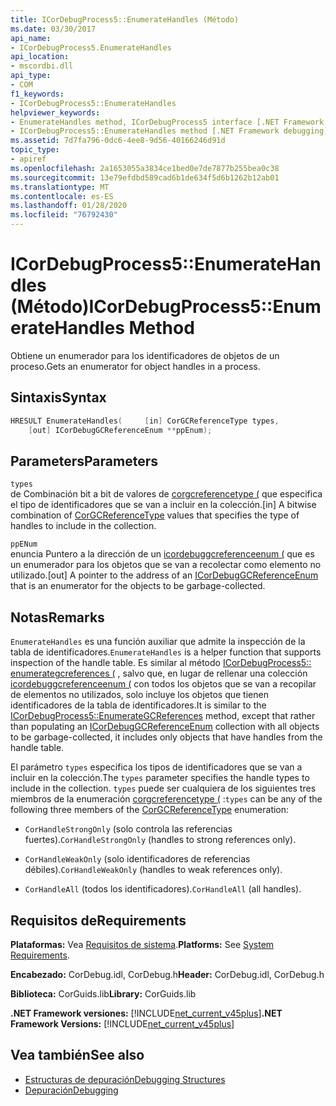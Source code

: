 ```yaml
---
title: ICorDebugProcess5::EnumerateHandles (Método)
ms.date: 03/30/2017
api_name:
- ICorDebugProcess5.EnumerateHandles
api_location:
- mscordbi.dll
api_type:
- COM
f1_keywords:
- ICorDebugProcess5::EnumerateHandles
helpviewer_keywords:
- EnumerateHandles method, ICorDebugProcess5 interface [.NET Framework debugging]
- ICorDebugProcess5::EnumerateHandles method [.NET Framework debugging]
ms.assetid: 7d7fa796-0dc6-4ee8-9d56-40166246d91d
topic_type:
- apiref
ms.openlocfilehash: 2a1653055a3834ce1bed0e7de7877b255bea0c38
ms.sourcegitcommit: 13e79efdbd589cad6b1de634f5d6b1262b12ab01
ms.translationtype: MT
ms.contentlocale: es-ES
ms.lasthandoff: 01/28/2020
ms.locfileid: "76792430"
---
```

# <a name="icordebugprocess5enumeratehandles-method"></a><span data-ttu-id="55674-102">ICorDebugProcess5::EnumerateHandles (Método)</span><span class="sxs-lookup"><span data-stu-id="55674-102">ICorDebugProcess5::EnumerateHandles Method</span></span>
<span data-ttu-id="55674-103">Obtiene un enumerador para los identificadores de objetos de un proceso.</span><span class="sxs-lookup"><span data-stu-id="55674-103">Gets an enumerator for object handles in a process.</span></span>  
  
## <a name="syntax"></a><span data-ttu-id="55674-104">Sintaxis</span><span class="sxs-lookup"><span data-stu-id="55674-104">Syntax</span></span>  
  
```cpp  
HRESULT EnumerateHandles(     [in] CorGCReferenceType types,  
    [out] ICorDebugGCReferenceEnum **ppEnum);  
```  
  
## <a name="parameters"></a><span data-ttu-id="55674-105">Parameters</span><span class="sxs-lookup"><span data-stu-id="55674-105">Parameters</span></span>  
 `types`  
 <span data-ttu-id="55674-106">de Combinación bit a bit de valores de [corgcreferencetype (](corgcreferencetype-enumeration.md) que especifica el tipo de identificadores que se van a incluir en la colección.</span><span class="sxs-lookup"><span data-stu-id="55674-106">[in] A bitwise combination of [CorGCReferenceType](corgcreferencetype-enumeration.md) values that specifies the type of handles to include in the collection.</span></span>  
  
 `ppENum`  
 <span data-ttu-id="55674-107">enuncia Puntero a la dirección de un [icordebuggcreferenceenum (](icordebuggcreferenceenum-interface.md) que es un enumerador para los objetos que se van a recolectar como elemento no utilizado.</span><span class="sxs-lookup"><span data-stu-id="55674-107">[out] A pointer to the address of an [ICorDebugGCReferenceEnum](icordebuggcreferenceenum-interface.md) that is an enumerator for the objects to be garbage-collected.</span></span>  
  
## <a name="remarks"></a><span data-ttu-id="55674-108">Notas</span><span class="sxs-lookup"><span data-stu-id="55674-108">Remarks</span></span>  
 <span data-ttu-id="55674-109">`EnumerateHandles` es una función auxiliar que admite la inspección de la tabla de identificadores.</span><span class="sxs-lookup"><span data-stu-id="55674-109">`EnumerateHandles` is a helper function that supports inspection of the handle table.</span></span> <span data-ttu-id="55674-110">Es similar al método [ICorDebugProcess5:: enumerategcreferences (](icordebugprocess5-enumerategcreferences-method.md) , salvo que, en lugar de rellenar una colección [icordebuggcreferenceenum (](icordebuggcreferenceenum-interface.md) con todos los objetos que se van a recopilar de elementos no utilizados, solo incluye los objetos que tienen identificadores de la tabla de identificadores.</span><span class="sxs-lookup"><span data-stu-id="55674-110">It is similar to the [ICorDebugProcess5::EnumerateGCReferences](icordebugprocess5-enumerategcreferences-method.md) method, except that rather than populating an [ICorDebugGCReferenceEnum](icordebuggcreferenceenum-interface.md) collection with all objects to be garbage-collected, it includes only objects that have handles from the handle table.</span></span>  
  
 <span data-ttu-id="55674-111">El parámetro `types` especifica los tipos de identificadores que se van a incluir en la colección.</span><span class="sxs-lookup"><span data-stu-id="55674-111">The `types` parameter specifies the handle types to include in the collection.</span></span> <span data-ttu-id="55674-112">`types` puede ser cualquiera de los siguientes tres miembros de la enumeración [corgcreferencetype (](corgcreferencetype-enumeration.md) :</span><span class="sxs-lookup"><span data-stu-id="55674-112">`types` can be any of the following three members of the [CorGCReferenceType](corgcreferencetype-enumeration.md) enumeration:</span></span>  
  
- <span data-ttu-id="55674-113">`CorHandleStrongOnly` (solo controla las referencias fuertes).</span><span class="sxs-lookup"><span data-stu-id="55674-113">`CorHandleStrongOnly` (handles to strong references only).</span></span>  
  
- <span data-ttu-id="55674-114">`CorHandleWeakOnly` (solo identificadores de referencias débiles).</span><span class="sxs-lookup"><span data-stu-id="55674-114">`CorHandleWeakOnly` (handles to weak references only).</span></span>  
  
- <span data-ttu-id="55674-115">`CorHandleAll` (todos los identificadores).</span><span class="sxs-lookup"><span data-stu-id="55674-115">`CorHandleAll` (all handles).</span></span>  
  
## <a name="requirements"></a><span data-ttu-id="55674-116">Requisitos de</span><span class="sxs-lookup"><span data-stu-id="55674-116">Requirements</span></span>  
 <span data-ttu-id="55674-117">**Plataformas:** Vea [Requisitos de sistema](../../../../docs/framework/get-started/system-requirements.md).</span><span class="sxs-lookup"><span data-stu-id="55674-117">**Platforms:** See [System Requirements](../../../../docs/framework/get-started/system-requirements.md).</span></span>  
  
 <span data-ttu-id="55674-118">**Encabezado:** CorDebug.idl, CorDebug.h</span><span class="sxs-lookup"><span data-stu-id="55674-118">**Header:** CorDebug.idl, CorDebug.h</span></span>  
  
 <span data-ttu-id="55674-119">**Biblioteca:** CorGuids.lib</span><span class="sxs-lookup"><span data-stu-id="55674-119">**Library:** CorGuids.lib</span></span>  
  
 <span data-ttu-id="55674-120">**.NET Framework versiones:** [!INCLUDE[net_current_v45plus](../../../../includes/net-current-v45plus-md.md)]</span><span class="sxs-lookup"><span data-stu-id="55674-120">**.NET Framework Versions:** [!INCLUDE[net_current_v45plus](../../../../includes/net-current-v45plus-md.md)]</span></span>  
  
## <a name="see-also"></a><span data-ttu-id="55674-121">Vea también</span><span class="sxs-lookup"><span data-stu-id="55674-121">See also</span></span>

- [<span data-ttu-id="55674-122">Estructuras de depuración</span><span class="sxs-lookup"><span data-stu-id="55674-122">Debugging Structures</span></span>](debugging-structures.md)
- [<span data-ttu-id="55674-123">Depuración</span><span class="sxs-lookup"><span data-stu-id="55674-123">Debugging</span></span>](index.md)
